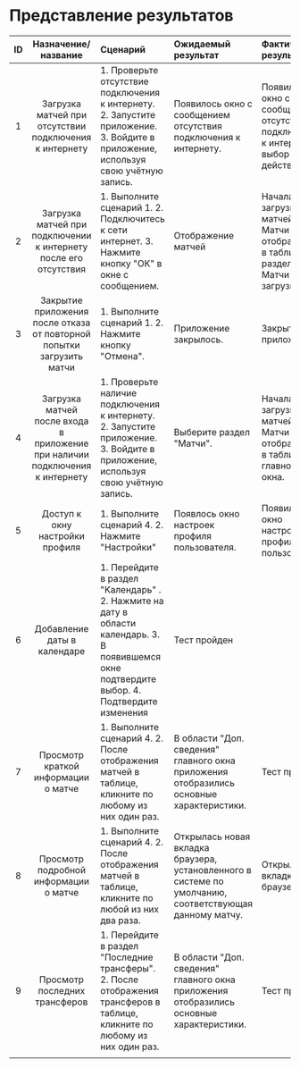 # Представление результатов

| ID | Назначение/название | Сценарий | Ожидаемый результат | Фактический результат | Оценка |
|:---:|:---:|:---|:---|:---|:---|
| 1 | Загрузка матчей при отсутствии подключения к интернету | 1. Проверьте отсутствие подключения к интернету. 2. Запустите приложение. 3. Войдите в приложение, используя свою учётную запись. | Появилось окно с сообщением отсутствия подключения к интернету. | Появилось окно с сообщениям отсутствия подключения к интернету и выбор действий | Тест пройден |
| 2 | Загрузка матчей при подключении к интернету после его отсутствия | 1. Выполните сценарий 1. 2. Подключитесь к сети интернет. 3. Нажмите кнопку "ОК" в окне с сообщением. | Отображение матчей | Началась загрузка матчей. Матчи отобразились в таблице раздела. Матчи загрузились |  Тест пройден |
| 3 | Закрытие приложения после отказа от повторной попытки загрузить матчи | 1. Выполните сценарий 1. 2. Нажмите кнопку "Отмена". | Приложение закрылось. | Закрытие приложения | Тест пройден |
| 4 | Загрузка матчей после входа в приложение при наличии подключения к интернету | 1. Проверьте наличие подключения к интернету. 2. Запустите приложение. 3. Войдите в приложение, используя свою учётную запись. | Выберите раздел "Матчи". | Началась загрузка матчей. Матчи отобразились в таблице главного окна. | Матчи загрузились | Тест пройден |
| 5 | Доступ к окну настройки профиля | 1. Выполните сценарий 4. 2. Нажмите "Настройки" | Появлось окно настроек профиля пользователя. | Появилось окно настроек профиля пользователя | Тест пройден |
| 6 | Добавление даты в календаре | 1. Перейдите в раздел "Kалендарь" . 2. Нажмите на дату в области календарь. 3.  В появившемся окне подтвердите выбор. 4. Подтвердите изменения | Тест пройден |
| 7 | Просмотр краткой информации о матче | 1. Выполните сценарий 4. 2. После отображения матчей в таблице, кликните по любому из них один раз. | В области "Доп. сведения" главного окна приложения отобразились основные характеристики. | Тест пройден |
| 8 | Просмотр подробной информации о матче | 1. Выполните сценарий 4. 2. После отображения матчей в таблице, кликните по любой из них два раза. | Открылась новая вкладка браузера, установленного в системе по умолчанию, соответствующая данному матчу. | Открылась вкладка браузера | Тест пройден |
| 9 | Просмотр последних трансферов | 1. Перейдите в раздел "Последние трансферы". 2. После отображения трансферов в таблице, кликните по любому из них один раз. | В области "Доп. сведения" главного окна приложения отобразились основные характеристики. | Тест пройден |
|  |  |  |  |  |  |



